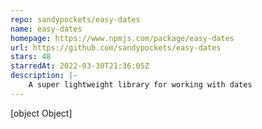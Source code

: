 ```yaml
---
repo: sandypockets/easy-dates
name: easy-dates
homepage: https://www.npmjs.com/package/easy-dates
url: https://github.com/sandypockets/easy-dates
stars: 48
starredAt: 2022-03-30T21:36:05Z
description: |-
    A super lightweight library for working with dates
---
```


[object Object]
